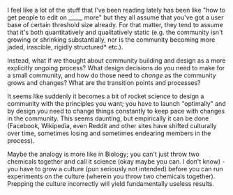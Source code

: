 I feel like a lot of the stuff that I've been reading lately has been like "how to get people to edit on _____ more" but they all assume that you've got a user base of certain threshold size already. For that matter, they tend to assume that it's both quantitatively and qualitatively static (e.g. the community isn't growing or shrinking substantially, nor is the community becoming more jaded, irascible, rigidly structured* etc.).

Instead, what if we thought about community building and design as a more explicitly ongoing process? What design decisions do you need to make for a small community, and how do those need to *change* as the community grows and changes? What are the transition points and processes?

It seems like suddenly it becomes a bit of rocket science to design a community with the principles you want; you have to launch "optimally" and by design you need to change things constantly to keep pace with changes in the community. This seems daunting, but empirically it can be done (Facebook, Wikipedia, even Reddit and other sites have shifted culturally over time, sometimes losing and sometimes endearing members in the process).

Maybe the analogy is more like in Biology; you can't just throw two chemicals together and call it science (okay maybe you can. I don't know) - you have to grow a culture (pun seriously not intended) before you can run experiments on the culture (wherein you throw two chemicals together). Prepping the culture incorrectly will yield fundamentally useless results.